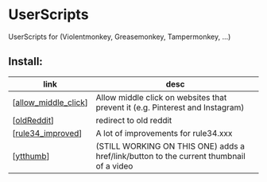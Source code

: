 # UserScripts
UserScripts for (Violentmonkey, Greasemonkey, Tampermonkey, ...)

## Install:
| link | desc |
| --------------- | --------------- |
| \[[allow_middle_click](https://github.com/0xC0LD/UserScripts/raw/master/allow_middle_click.user.js)\]  | Allow middle click on websites that prevent it (e.g. Pinterest and Instagram) |
| \[[oldReddit](https://github.com/0xC0LD/UserScripts/raw/master/oldReddit.user.js)\] | redirect to old reddit |
| \[[rule34_improved](https://github.com/0xC0LD/UserScripts/raw/master/rule34_improved.user.js)\] | A lot of improvements for rule34.xxx |
| \[[ytthumb](https://github.com/0xC0LD/UserScripts/raw/master/ytthumb.user.js)\] | (STILL WORKING ON THIS ONE) adds a href/link/button to the current thumbnail of a video |
